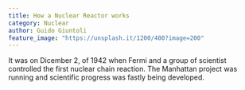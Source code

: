 ```yaml
---
title: How a Nuclear Reactor works
category: Nuclear
author: Guido Giuntoli
feature_image: "https://unsplash.it/1200/400?image=200"
---
```


It was on Dicember 2, of 1942 when Fermi and a group of scientist controlled the first nuclear chain reaction. The
Manhattan project was running and scientific progress was fastly being developed.
#

